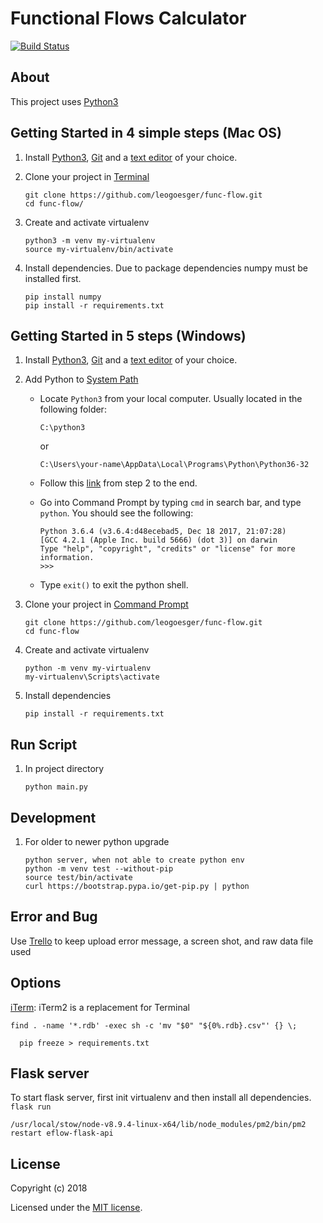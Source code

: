 # Functional Flows Calculator

[![Build Status](https://travis-ci.org/leogoesger/func-flow.svg?branch=master)](https://travis-ci.org/leogoesger/func-flow)

## About

This project uses [Python3](https://www.python.org/)

## Getting Started in 4 simple steps (Mac OS)

1. Install [Python3](https://www.python.org/downloads/), [Git](https://git-scm.com/download/) and a [text editor](https://www.sublimetext.com/3) of your choice.
2. Clone your project in [Terminal](http://www.informit.com/blogs/blog.aspx?uk=The-10-Most-Important-Linux-Commands)

   ```
   git clone https://github.com/leogoesger/func-flow.git
   cd func-flow/
   ```

3. Create and activate virtualenv

   ```
   python3 -m venv my-virtualenv
   source my-virtualenv/bin/activate
   ```

4. Install dependencies. Due to package dependencies numpy must be installed first.
   ```
   pip install numpy
   pip install -r requirements.txt
   ```

## Getting Started in 5 steps (Windows)

1. Install [Python3](https://www.python.org/downloads/), [Git](https://git-scm.com/download/win) and a [text editor](https://www.sublimetext.com/3) of your choice.
2. Add Python to [System Path](https://www.pythoncentral.io/add-python-to-path-python-is-not-recognized-as-an-internal-or-external-command/)

   - Locate `Python3` from your local computer. Usually located in the following folder:

     ```
     C:\python3
     ```

     or

     ```
     C:\Users\your-name\AppData\Local\Programs\Python\Python36-32
     ```

   - Follow this [link](https://www.pythoncentral.io/add-python-to-path-python-is-not-recognized-as-an-internal-or-external-command/) from step 2 to the end.
   - Go into Command Prompt by typing `cmd` in search bar, and type `python`. You should see the following:

     ```
     Python 3.6.4 (v3.6.4:d48ecebad5, Dec 18 2017, 21:07:28)
     [GCC 4.2.1 (Apple Inc. build 5666) (dot 3)] on darwin
     Type "help", "copyright", "credits" or "license" for more information.
     >>>
     ```

   - Type `exit()` to exit the python shell.

3. Clone your project in [Command Prompt](http://www.informit.com/blogs/blog.aspx?uk=The-10-Most-Important-Linux-Commands)

   ```
   git clone https://github.com/leogoesger/func-flow.git
   cd func-flow
   ```

4. Create and activate virtualenv

   ```
   python -m venv my-virtualenv
   my-virtualenv\Scripts\activate
   ```

5. Install dependencies

   ```
   pip install -r requirements.txt
   ```

## Run Script

1. In project directory

   ```
   python main.py
   ```

## Development

1. For older to newer python upgrade

   ```
   python server, when not able to create python env
   python -m venv test --without-pip
   source test/bin/activate
   curl https://bootstrap.pypa.io/get-pip.py | python
   ```

## Error and Bug

Use [Trello](https://trello.com/funcflow) to keep upload error message, a screen shot, and raw data file used

## Options

[iTerm](https://www.iterm2.com/): iTerm2 is a replacement for Terminal

```
find . -name '*.rdb' -exec sh -c 'mv "$0" "${0%.rdb}.csv"' {} \;

  pip freeze > requirements.txt
```

## Flask server

To start flask server, first init virtualenv and then install all dependencies. `flask run`

`/usr/local/stow/node-v8.9.4-linux-x64/lib/node_modules/pm2/bin/pm2 restart eflow-flask-api`
## License

Copyright (c) 2018

Licensed under the [MIT license](LICENSE).
